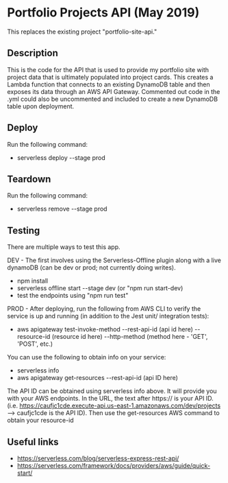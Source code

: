 # Portfolio Projects API (May 2019)

This replaces the existing project "portfolio-site-api."

## Description 

This is the code for the API that is used to provide my portfolio site with project data that is ultimately populated into project cards. This creates a Lambda function that connects to an existing DynamoDB table and then exposes its data through an AWS API Gateway. Commented out code in the .yml could also be uncommented and included to create a new DynamoDB table upon deployment. 

## Deploy

Run the following command: 
- serverless deploy --stage prod

## Teardown 

Run the following command: 
- serverless remove --stage prod

## Testing

There are multiple ways to test this app. 

DEV - The first involves using the Serverless-Offline plugin along with a live dynamoDB (can be dev or prod; not currently doing writes). 
- npm install
- serverless offline start --stage dev (or "npm run start-dev)
- test the endpoints using "npm run test"

PROD - After deploying, run the following from AWS CLI to verify the service is up and running (in addition to the Jest unit/ integration tests):
- aws apigateway test-invoke-method --rest-api-id (api id here) --resource-id (resource id here) --http-method (method here - 'GET', 'POST', etc.)

You can use the following to obtain info on your service: 
- serverless info 
- aws apigateway get-resources --rest-api-id (api ID here)

The API ID can be obtained using serverless info above. It will provide you with your AWS endpoints. In the URL, the text after https:// is your API ID. (i.e. https://caufjc1cde.execute-api.us-east-1.amazonaws.com/dev/projects --> caufjc1cde is the API ID). Then use the get-resources AWS command to obtain your resource-id

## Useful links

- https://serverless.com/blog/serverless-express-rest-api/
- https://serverless.com/framework/docs/providers/aws/guide/quick-start/